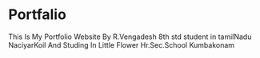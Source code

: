 # Portfalio
This Is My Portfolio Website By R.Vengadesh 8th std student in tamilNadu NaciyarKoil And Studing In Little Flower Hr.Sec.School Kumbakonam
